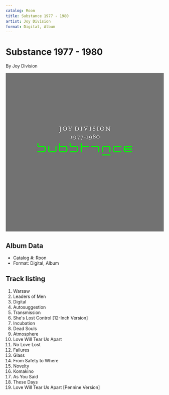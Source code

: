 ```yaml
---
catalog: Roon
title: Substance 1977 - 1980
artist: Joy Division
format: Digital, Album
---
```


# Substance 1977 - 1980

By Joy Division

![](../../assets/albumcovers/Joy_Division-Substance_1977_-_1980.png)

## Album Data

- Catalog #: Roon
- Format: Digital, Album


## Track listing


1. Warsaw
2. Leaders of Men
3. Digital
4. Autosuggestion
5. Transmission
6. She's Lost Control [12-Inch Version]
7. Incubation
8. Dead Souls
9. Atmosphere
10. Love Will Tear Us Apart
11. No Love Lost
12. Failures
13. Glass
14. From Safety to Where
15. Novelty
16. Komakino
17. As You Said
18. These Days
19. Love Will Tear Us Apart [Pennine Version]

